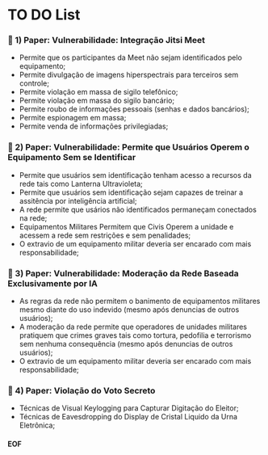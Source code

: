 # TO DO List

### 🔹 1) Paper: Vulnerabilidade: Integração Jitsi Meet

- Permite que os participantes da Meet não sejam identificados pelo equipamento;
- Permite divulgação de imagens hiperspectrais para terceiros sem controle;
- Permite violação em massa de sigilo telefônico;
- Permite violação em massa do sigilo bancário;
- Permite roubo de informações pessoais (senhas e dados bancários);
- Permite espionagem em massa;
- Permite venda de informações privilegiadas;

### 🔹 2) Paper: Vulnerabilidade: Permite que Usuários Operem o Equipamento Sem se Identificar

- Permite que usuários sem identificação tenham acesso a recursos da rede tais como Lanterna Ultravioleta;
- Permite que usuários sem identificação sejam capazes de treinar a assitência por inteligência artificial;
- A rede permite que usários não identificados permaneçam conectados na rede;
- Equipamentos Militares Permitem que Civis Operem a unidade e acessem a rede sem restrições e sem penalidades;
- O extravio de um equipamento militar deveria ser encarado com mais responsabilidade;

### 🔹 3) Paper: Vulnerabilidade: Moderação da Rede Baseada Exclusivamente por IA

- As regras da rede não permitem o banimento de equipamentos militares mesmo diante do uso indevido (mesmo após denuncias de outros usuários);
- A moderação da rede permite que operadores de unidades militares pratiquem que crimes graves tais como tortura, pedofilia e terrorismo sem nenhuma consequência (mesmo após denuncias de outros usuários);
- O extravio de um equipamento militar deveria ser encarado com mais responsabilidade;

### 🔹 4) Paper: Violação do Voto Secreto

- Técnicas de Visual Keylogging para Capturar Digitação do Eleitor;
- Técnicas de Eavesdropping do Display de Cristal Liquido da Urna Eletrônica;

#### EOF
